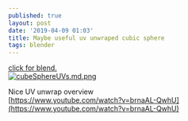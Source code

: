 ```yaml
---
published: true
layout: post
date: '2019-04-09 01:03'
title: Maybe useful uv unwraped cubic sphere
tags: blender 
---
```

[click for blend.]({{site.baseurl}}/blends/maybeUsefulSphereUVunwraped.blend)  
[![cubeSphereUVs.md.png](https://cdn.scrot.moe/images/2019/04/09/cubeSphereUVs.md.png)](https://scrot.moe/image/akgOn)

Nice UV unwrap overview  
[https://www.youtube.com/watch?v=brnaAL-QwhU](https://www.youtube.com/watch?v=brnaAL-QwhU)

